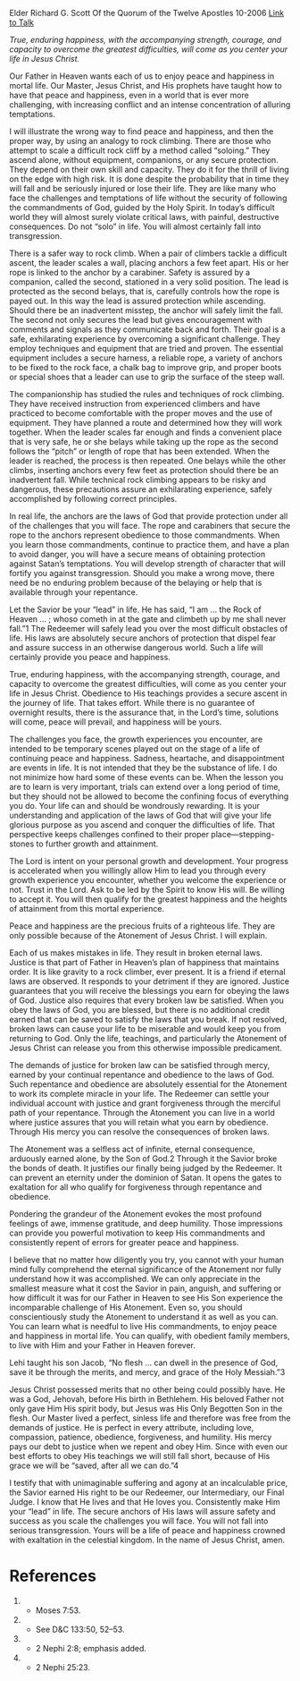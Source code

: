Elder Richard G. Scott
Of the Quorum of the Twelve Apostles
10-2006
[Link to Talk](https://www.churchofjesuschrist.org/study/general-conference/2006/10/the-atonement-can-secure-your-peace-and-happiness?lang=eng)

_True, enduring happiness, with the accompanying strength, courage, and capacity to overcome the greatest difficulties, will come as you center your life in Jesus Christ._

Our Father in Heaven wants each of us to enjoy peace and happiness in mortal life. Our Master, Jesus Christ, and His prophets have taught how to have that peace and happiness, even in a world that is ever more challenging, with increasing conflict and an intense concentration of alluring temptations.

I will illustrate the wrong way to find peace and happiness, and then the proper way, by using an analogy to rock climbing. There are those who attempt to scale a difficult rock cliff by a method called “soloing.” They ascend alone, without equipment, companions, or any secure protection. They depend on their own skill and capacity. They do it for the thrill of living on the edge with high risk. It is done despite the probability that in time they will fall and be seriously injured or lose their life. They are like many who face the challenges and temptations of life without the security of following the commandments of God, guided by the Holy Spirit. In today’s difficult world they will almost surely violate critical laws, with painful, destructive consequences. Do not “solo” in life. You will almost certainly fall into transgression.

There is a safer way to rock climb. When a pair of climbers tackle a difficult ascent, the leader scales a wall, placing anchors a few feet apart. His or her rope is linked to the anchor by a carabiner. Safety is assured by a companion, called the second, stationed in a very solid position. The lead is protected as the second belays, that is, carefully controls how the rope is payed out. In this way the lead is assured protection while ascending. Should there be an inadvertent misstep, the anchor will safely limit the fall. The second not only secures the lead but gives encouragement with comments and signals as they communicate back and forth. Their goal is a safe, exhilarating experience by overcoming a significant challenge. They employ techniques and equipment that are tried and proven. The essential equipment includes a secure harness, a reliable rope, a variety of anchors to be fixed to the rock face, a chalk bag to improve grip, and proper boots or special shoes that a leader can use to grip the surface of the steep wall.

The companionship has studied the rules and techniques of rock climbing. They have received instruction from experienced climbers and have practiced to become comfortable with the proper moves and the use of equipment. They have planned a route and determined how they will work together. When the leader scales far enough and finds a convenient place that is very safe, he or she belays while taking up the rope as the second follows the “pitch” or length of rope that has been extended. When the leader is reached, the process is then repeated. One belays while the other climbs, inserting anchors every few feet as protection should there be an inadvertent fall. While technical rock climbing appears to be risky and dangerous, these precautions assure an exhilarating experience, safely accomplished by following correct principles.

In real life, the anchors are the laws of God that provide protection under all of the challenges that you will face. The rope and carabiners that secure the rope to the anchors represent obedience to those commandments. When you learn those commandments, continue to practice them, and have a plan to avoid danger, you will have a secure means of obtaining protection against Satan’s temptations. You will develop strength of character that will fortify you against transgression. Should you make a wrong move, there need be no enduring problem because of the belaying or help that is available through your repentance.

Let the Savior be your “lead” in life. He has said, “I am … the Rock of Heaven … ; whoso cometh in at the gate and climbeth up by me shall never fall.”1 The Redeemer will safely lead you over the most difficult obstacles of life. His laws are absolutely secure anchors of protection that dispel fear and assure success in an otherwise dangerous world. Such a life will certainly provide you peace and happiness.

True, enduring happiness, with the accompanying strength, courage, and capacity to overcome the greatest difficulties, will come as you center your life in Jesus Christ. Obedience to His teachings provides a secure ascent in the journey of life. That takes effort. While there is no guarantee of overnight results, there is the assurance that, in the Lord’s time, solutions will come, peace will prevail, and happiness will be yours.

The challenges you face, the growth experiences you encounter, are intended to be temporary scenes played out on the stage of a life of continuing peace and happiness. Sadness, heartache, and disappointment are events in life. It is not intended that they be the substance of life. I do not minimize how hard some of these events can be. When the lesson you are to learn is very important, trials can extend over a long period of time, but they should not be allowed to become the confining focus of everything you do. Your life can and should be wondrously rewarding. It is your understanding and application of the laws of God that will give your life glorious purpose as you ascend and conquer the difficulties of life. That perspective keeps challenges confined to their proper place—stepping-stones to further growth and attainment.

The Lord is intent on your personal growth and development. Your progress is accelerated when you willingly allow Him to lead you through every growth experience you encounter, whether you welcome the experience or not. Trust in the Lord. Ask to be led by the Spirit to know His will. Be willing to accept it. You will then qualify for the greatest happiness and the heights of attainment from this mortal experience.

Peace and happiness are the precious fruits of a righteous life. They are only possible because of the Atonement of Jesus Christ. I will explain.

Each of us makes mistakes in life. They result in broken eternal laws. Justice is that part of Father in Heaven’s plan of happiness that maintains order. It is like gravity to a rock climber, ever present. It is a friend if eternal laws are observed. It responds to your detriment if they are ignored. Justice guarantees that you will receive the blessings you earn for obeying the laws of God. Justice also requires that every broken law be satisfied. When you obey the laws of God, you are blessed, but there is no additional credit earned that can be saved to satisfy the laws that you break. If not resolved, broken laws can cause your life to be miserable and would keep you from returning to God. Only the life, teachings, and particularly the Atonement of Jesus Christ can release you from this otherwise impossible predicament.

The demands of justice for broken law can be satisfied through mercy, earned by your continual repentance and obedience to the laws of God. Such repentance and obedience are absolutely essential for the Atonement to work its complete miracle in your life. The Redeemer can settle your individual account with justice and grant forgiveness through the merciful path of your repentance. Through the Atonement you can live in a world where justice assures that you will retain what you earn by obedience. Through His mercy you can resolve the consequences of broken laws.

The Atonement was a selfless act of infinite, eternal consequence, arduously earned alone, by the Son of God.2 Through it the Savior broke the bonds of death. It justifies our finally being judged by the Redeemer. It can prevent an eternity under the dominion of Satan. It opens the gates to exaltation for all who qualify for forgiveness through repentance and obedience.

Pondering the grandeur of the Atonement evokes the most profound feelings of awe, immense gratitude, and deep humility. Those impressions can provide you powerful motivation to keep His commandments and consistently repent of errors for greater peace and happiness.

I believe that no matter how diligently you try, you cannot with your human mind fully comprehend the eternal significance of the Atonement nor fully understand how it was accomplished. We can only appreciate in the smallest measure what it cost the Savior in pain, anguish, and suffering or how difficult it was for our Father in Heaven to see His Son experience the incomparable challenge of His Atonement. Even so, you should conscientiously study the Atonement to understand it as well as you can. You can learn what is needful to live His commandments, to enjoy peace and happiness in mortal life. You can qualify, with obedient family members, to live with Him and your Father in Heaven forever.

Lehi taught his son Jacob, “No flesh … can dwell in the presence of God, save it be through the merits, and mercy, and grace of the Holy Messiah.”3

Jesus Christ possessed merits that no other being could possibly have. He was a God, Jehovah, before His birth in Bethlehem. His beloved Father not only gave Him His spirit body, but Jesus was His Only Begotten Son in the flesh. Our Master lived a perfect, sinless life and therefore was free from the demands of justice. He is perfect in every attribute, including love, compassion, patience, obedience, forgiveness, and humility. His mercy pays our debt to justice when we repent and obey Him. Since with even our best efforts to obey His teachings we will still fall short, because of His grace we will be “saved, after all we can do.”4

I testify that with unimaginable suffering and agony at an incalculable price, the Savior earned His right to be our Redeemer, our Intermediary, our Final Judge. I know that He lives and that He loves you. Consistently make Him your “lead” in life. The secure anchors of His laws will assure safety and success as you scale the challenges you will face. You will not fall into serious transgression. Yours will be a life of peace and happiness crowned with exaltation in the celestial kingdom. In the name of Jesus Christ, amen.

# References
1. - Moses 7:53.
2. - See D&C 133:50, 52–53.
3. - 2 Nephi 2:8; emphasis added.
4. - 2 Nephi 25:23.